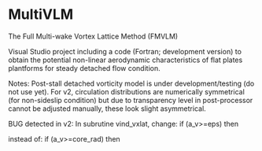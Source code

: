 # MultiVLM

The Full Multi-wake Vortex Lattice Method (FMVLM)

Visual Studio project including a code (Fortran; development version) to obtain the potential non-linear aerodynamic characteristics of flat plates plantforms for steady detached flow condition.

Notes: 
Post-stall detached vorticity model is under development/testing (do not use yet).
For v2, circulation distributions are numerically symmetrical (for non-sideslip condition) but due to transparency level in post-processor cannot be adjusted manually, these look slight asymmetrical.

BUG detected in v2: 
In subrutine vind_vxlat, change:
if (a_v>=eps) then 

instead of:
if (a_v>=core_rad) then
